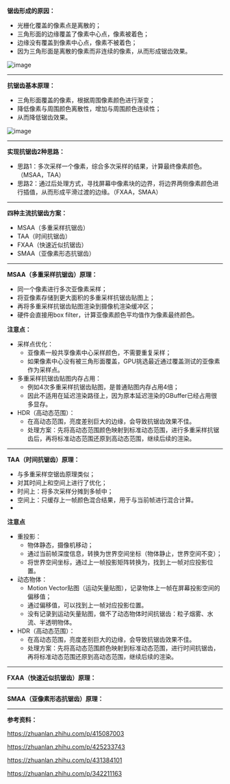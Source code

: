 **锯齿形成的原因：**
- 光栅化覆盖的像素点是离散的；
- 三角形面的边缘覆盖了像素中心点，像素被着色；
- 边缘没有覆盖到像素中心点，像素不被着色；
- 因为三角形面是离散的像素而非连续的像素，从而形成锯齿效果。

![image](https://github.com/user-attachments/assets/d593f30a-5b9c-4fd0-8686-b0ae3977fe5d)

***  
**抗锯齿基本原理：**
- 三角形面覆盖的像素，根据周围像素颜色进行渐变；
- 降低像素与周围颜色离散性，增加与周围颜色连续性；
- 从而降低锯齿效果。

![image](https://github.com/user-attachments/assets/1933b036-034f-478f-9945-f3fbcc48dd2b)

***  
**实现抗锯齿2种思路：**
- 思路1：多次采样一个像素，综合多次采样的结果，计算最终像素颜色。（MSAA，TAA）
- 思路2：通过后处理方式，寻找屏幕中像素块的边界，将边界两侧像素颜色进行插值，从而形成平滑过渡的边缘。（FXAA，SMAA）
*** 
**四种主流抗锯齿方案：**
- MSAA（多重采样抗锯齿）
- TAA（时间抗锯齿）
- FXAA（快速近似抗锯齿）
- SMAA（亚像素形态抗锯齿）
***  
**MSAA（多重采样抗锯齿）原理：**
- 同一个像素进行多次亚像素采样；
- 将亚像素存储到更大面积的多重采样抗锯齿贴图上；
- 再将多重采样抗锯齿贴图渲染到摄像机渲染缓冲区；
- 硬件会直接用box filter，计算亚像素颜色平均值作为像素最终颜色。

**注意点：**
- 采样点优化：  
  - 亚像素一般共享像素中心采样颜色，不需要重复采样；
  - 如果像素中心没有被三角形面覆盖，GPU挑选最近通过覆盖测试的亚像素作为采样点。
- 多重采样抗锯齿贴图内存占用：
  - 例如4次多重采样抗锯齿贴图，是普通贴图内存占用4倍；
  - 因此不适用在延迟渲染路径上，因为原本延迟渲染的GBuffer已经占用很多显存。
- HDR（高动态范围）：
  - 在高动态范围，亮度差别巨大的边缘，会导致抗锯齿效果不佳。
  - 处理方案：先将高动态范围颜色映射到标准动态范围，进行多重采样抗锯齿后，再将标准动态范围还原到高动态范围，继续后续的渲染。
***  
**TAA（时间抗锯齿）原理：**
- 与多重采样空锯齿原理类似；
- 对其时间上和空间上进行了优化；
- 时间上：将多次采样分摊到多帧中；
- 空间上：只缓存上一帧颜色混合结果，用于与当前帧进行混合计算。
- 
**注意点**
- 重投影：
  - 物体静态，摄像机移动；
  - 通过当前帧深度信息，转换为世界空间坐标（物体静止，世界空间不变）；
  - 将世界空间坐标，通过上一帧投影矩阵转换为，找到上一帧对应投影位置。 
- 动态物体：
  - Motion Vector贴图（运动矢量贴图），记录物体上一帧在屏幕投影空间的偏移值；
  - 通过偏移值，可以找到上一帧对应投影位置。
  - 没有记录到运动矢量贴图，做不了动态物体时间抗锯齿：粒子烟雾、水流、半透明物体。
- HDR（高动态范围）：
  - 在高动态范围，亮度差别巨大的边缘，会导致抗锯齿效果不佳。
  - 处理方案：先将高动态范围颜色映射到标准动态范围，进行时间抗锯齿，再将标准动态范围还原到高动态范围，继续后续的渲染。
***  
**FXAA（快速近似抗锯齿）原理：**
*** 
**SMAA（亚像素形态抗锯齿）原理：**
*** 
**参考资料：**

https://zhuanlan.zhihu.com/p/415087003

https://zhuanlan.zhihu.com/p/425233743

https://zhuanlan.zhihu.com/p/431384101

https://zhuanlan.zhihu.com/p/342211163
